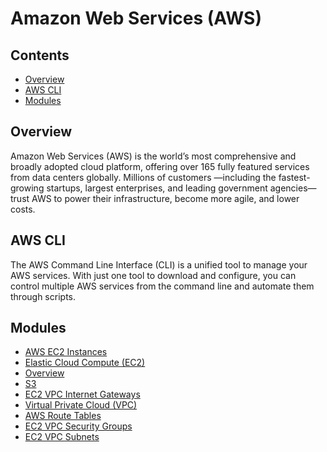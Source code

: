 # Amazon Web Services (AWS)

<!--TOC_START-->
## Contents
- [Overview](#overview)
- [AWS CLI](#aws-cli)
- [Modules](#modules)

<!--TOC_END-->
## Overview
Amazon Web Services (AWS) is the world’s most comprehensive and broadly adopted cloud platform, offering over 165 fully featured services from data centers globally. Millions of customers —including the fastest-growing startups, largest enterprises, and leading government agencies—trust AWS to power their infrastructure, become more agile, and lower costs.

## AWS CLI
The AWS Command Line Interface (CLI) is a unified tool to manage your AWS services.
With just one tool to download and configure, you can control multiple AWS services from the command line and automate them through scripts.
<!--MODULES_START-->
## Modules
- [AWS EC2 Instances](./modules/ec2-instances)
- [Elastic Cloud Compute (EC2)](./modules/ec2-introduction)
- [Overview](./modules/ec2-key-pairs)
- [S3](./modules/s3-storage-options)
- [EC2 VPC Internet Gateways](./modules/vpc-internet-gateways)
- [Virtual Private Cloud (VPC)](./modules/vpc-introduction)
- [AWS Route Tables](./modules/vpc-route-tables)
- [EC2 VPC Security Groups](./modules/vpc-security-groups)
- [EC2 VPC Subnets](./modules/vpc-subnets)
<!--MODULES_END-->
